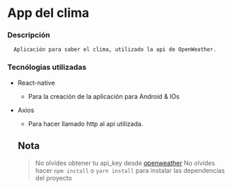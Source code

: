 # App del clima

### Descripción 
 ~~~
   Aplicación para saber el clima, utilizado la api de OpenWeather.
 ~~~

 ### Tecnólogias utilizadas
  - React-native
    - Para la creación de la aplicación para Android & IOs

  - Axios 
    - Para hacer llamado http al api utilizada.

    ## Nota
    > No olvides obtener tu api_key desde [openweather](https://home.openweathermap.org/users/sign_in)
    > No olvides hacer `npm install` o `yarn install`  para instalar las dependencias del proyecto